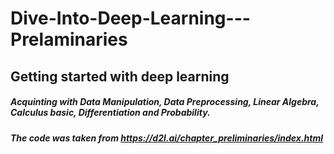 # Dive-Into-Deep-Learning---Prelaminaries

## Getting started with deep learning

##### Acquinting with Data Manipulation, Data Preprocessing, Linear Algebra, Calculus basic, Differentiation and Probability. 

##### The code was taken from https://d2l.ai/chapter_preliminaries/index.html